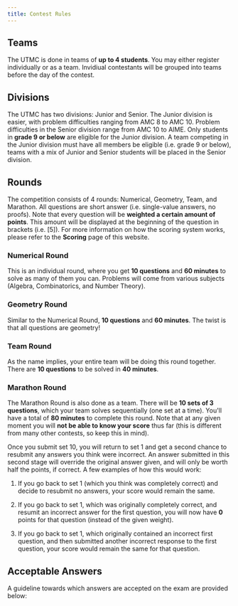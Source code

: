 ```yaml
---
title: Contest Rules
---
```


## Teams
The UTMC is done in teams of **up to 4 students**. You may either register individually or
as a team. Invidiual contestants will be grouped into teams before the day of the contest.

## Divisions
The UTMC has two divisions: Junior and Senior. The Junior division is easier, with problem
difficulties ranging from AMC 8 to AMC 10. Problem difficulties in the Senior division range
from AMC 10 to AIME. Only students in **grade 9 or below** are eligible for the Junior division.
A team competing in the Junior division must have all members be eligible
(i.e. grade 9 or below), teams with a mix of Junior and Senior students will be placed in the
Senior division.

## Rounds
The competition consists of 4 rounds: Numerical, Geometry, Team, and Marathon. All questions are
short answer (i.e. single-value answers, no proofs). Note that every question will be **weighted a certain amount of points**. This amount will be displayed at the beginning of the question in brackets (i.e. [5]). For more information on how the scoring system works, please refer to the **Scoring** page of this website.

### Numerical Round
This is an individual round, where you get **10 questions** and **60 minutes** to solve as many
of them you can. Problems will come from various subjects (Algebra, Combinatorics, and
Number Theory).

### Geometry Round
Similar to the Numerical Round, **10 questions** and **60 minutes**. The twist is that all
questions are geometry!

### Team Round
As the name implies, your entire team will be doing this round together. There are
**10 questions** to be solved in **40 minutes**.

### Marathon Round
The Marathon Round is also done as a team. There will be **10 sets of 3 questions**, which
your team solves sequentially (one set at a time). You'll have a total of **80 minutes** to
complete this round. Note that at any given moment you will **not be able to know your score** thus far (this is different from many other contests, so keep this in mind).

Once you submit set 10, you will  return to set 1 and get a second chance to resubmit any answers you 
think were incorrect. An answer submitted in this second stage will override the original answer
given, and will only be worth half the points, if correct. A few examples of how this would work:

1. If you go back to set 1 (which you think was completely correct) and decide to resubmit no answers, your score would remain the same.

2. If you go back to set 1, which was originally completely correct, and resumit an incorrect answer for the first question, you will now have **0** points for that question (instead of the given weight).

3. If you go back to set 1, which originally contained an incorrect first question, and then submitted another incorrect response to the first question, your score would remain the same for that question.

## Acceptable Answers
A guideline towards which answers are accepted on the exam are provided below:
